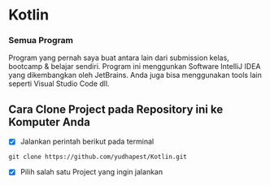 # Kotlin
### Semua Program 
Program yang pernah saya buat antara lain dari submission kelas, bootcamp & belajar sendiri. Program ini menggunkan Software IntelliJ IDEA yang dikembangkan oleh JetBrains. Anda juga bisa menggunakan tools lain seperti Visual Studio Code dll.

## Cara Clone Project pada Repository ini ke Komputer Anda
 * [x] Jalankan perintah berikut pada terminal
```
git clone https://github.com/yudhapest/Kotlin.git
```
 * [x] Pilih salah satu Project yang ingin jalankan
